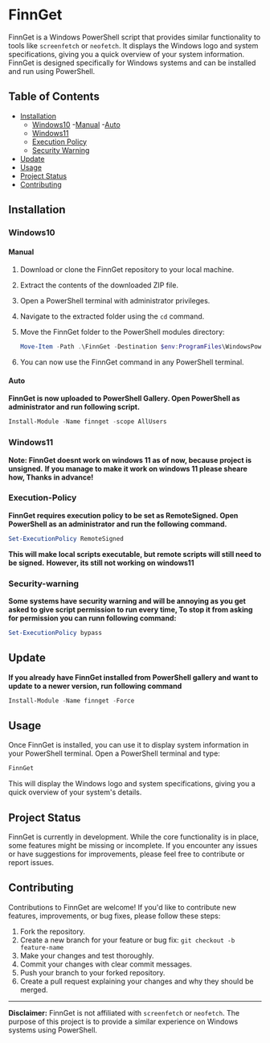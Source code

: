 # FinnGet

   FinnGet is a Windows PowerShell script that provides similar functionality to tools like `screenfetch` or `neofetch`.
   It displays the Windows logo and system specifications, giving you a quick overview of your system information.
   FinnGet is designed specifically for Windows systems and can be installed and run using PowerShell.

## Table of Contents

   - [Installation](#installation)
      - [Windows10](#windows10)
         -[Manual](#manual)
         -[Auto](#auto)
      - [Windows11](#windows11)
      - [Execution Policy](#execution-policy)
      - [Security Warning](#security-warning)
   - [Update](#update)
   - [Usage](#usage)
   - [Project Status](#project-status)
   - [Contributing](#contributing)

## Installation

   ### Windows10

   #### Manual

   1. Download or clone the FinnGet repository to your local machine.
   2. Extract the contents of the downloaded ZIP file.
   3. Open a PowerShell terminal with administrator privileges.
   4. Navigate to the extracted folder using the `cd` command.
   5. Move the FinnGet folder to the PowerShell modules directory:

      ```powershell
      Move-Item -Path .\FinnGet -Destination $env:ProgramFiles\WindowsPowerShell\Modules
      ```
   6. You can now use the FinnGet command in any PowerShell terminal.
   
   #### Auto

   **FinnGet is now uploaded to PowerShell Gallery. Open PowerShell as administrator and run following script.**

   ```powershell
   Install-Module -Name finnget -scope AllUsers
   ```
   
   ### Windows11

   **Note: FinnGet doesnt work on windows 11 as of now, because project is unsigned.**
   **If you manage to make it work on windows 11 please sheare how, Thanks in advance!**

   
   ### Execution-Policy

   **FinnGet requires execution policy to be set as RemoteSigned. Open PowerShell as an administrator and run the following command.**
   ```powershell
   Set-ExecutionPolicy RemoteSigned
   ```
   **This will make local scripts executable, but remote scripts will still need to be signed.**
   **However, its still not working on windows11**

   ### Security-warning
   
   **Some systems have security warning and will be annoying as you get asked to give script permission to run every time, To stop it from asking for permission you can runn following command:**
   ```powershell
   Set-ExecutionPolicy bypass
   ```
   
## Update

   **If you already have FinnGet installed from PowerShell gallery and want to update to a newer version, run following command**
   ```powershell
   Install-Module -Name finnget -Force
   ```

## Usage

   Once FinnGet is installed, you can use it to display system information in your PowerShell terminal. Open a PowerShell terminal and type:

   ```powershell
   FinnGet
   ```

   This will display the Windows logo and system specifications, giving you a quick overview of your system's details.

## Project Status

   FinnGet is currently in development. While the core functionality is in place, some features might be missing or incomplete. If you encounter any issues or have suggestions for improvements, please feel free to contribute or report issues.

## Contributing

   Contributions to FinnGet are welcome! If you'd like to contribute new features, improvements, or bug fixes, please follow these steps:

   1. Fork the repository.
   2. Create a new branch for your feature or bug fix: `git checkout -b feature-name`
   3. Make your changes and test thoroughly.
   4. Commit your changes with clear commit messages.
   5. Push your branch to your forked repository.
   6. Create a pull request explaining your changes and why they should be merged.

---

**Disclaimer:** FinnGet is not affiliated with `screenfetch` or `neofetch`. The purpose of this project is to provide a similar experience on Windows systems using PowerShell.